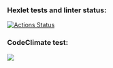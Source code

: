 ### Hexlet tests and linter status:
[![Actions Status](https://github.com/4ronos/frontend-project-44/actions/workflows/hexlet-check.yml/badge.svg)](https://github.com/4ronos/frontend-project-44/actions)

### CodeClimate test:
<a href="https://codeclimate.com/github/4ronos/frontend-project-44/maintainability"><img src="https://api.codeclimate.com/v1/badges/30965672081f816efc7a/maintainability" /></a>